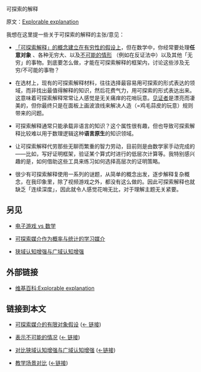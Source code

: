 可探索的解释

原文：[Explorable explanation](https://wiki.issarice.com/wiki/Explorable_explanation)

我想在这里提一些关于可探索的解释的主张/意见：

- [「可探索解释」的概念建立在有穷性的假设上](https://wiki.issarice.com/wiki/Finiteness_assumption_in_explorable_media)，但在数学中，你经常要处理**任意对象** 、各种无穷大、以及[不可能的情形](https://wiki.issarice.com/wiki/Representing_impossibilities) （例如在反证法中）以及其他「无穷」的事物。到底要怎么做，才能在可探索解释的框架内，讨论这些涉及无穷/不可能的事物？

- 在选材上，现有的可探索解释材料，往往选择最容易用可探索的形式表达的领域，而非找出最值得解释的知识，然后花费气力，用可探索的形式表达出来。这意味着可探索解释常常让人感觉是无关痛痒的花哨玩意。[见证者](https://wiki.issarice.com/wiki/The_Witness)是漂亮而凄美的，但你最终只是在面板上画波浪线来解决人造（=鸡毛蒜皮的玩意）规则带来的问题。

- 可探索解释通常只能承载非语言的知识？这个属性很有趣，但也导致可探索解释比较难以用于数理逻辑这种**语言原生**的知识领域。

- 让可探索解释代劳那些无聊而繁重的智力劳动，目前则是由数学家手动完成的——比如，写好证明框架，验证某个算式时进行的低层次计算等。我特别感兴趣的是，如何借助这些工具来练习如何选择高层次的证明策略。

- 很少有可探索解释使用一系列的谜题，从简单的概念出发，逐步解释复杂概念，在我印象里，除了视频游戏之外，都没有这么做的。因此可探索解释也就缺乏「连续深度」，因此就令人感觉花哨无比，对于理解主题无关紧要。

## 另见

- [电子游戏 vs 数学](https://wiki.issarice.com/wiki/Video_games_comparison_to_math)

- [可探索媒介作为概率与统计的学习媒介](https://wiki.issarice.com/wiki/Probability_and_statistics_as_fields_with_an_exploratory_medium)

- [狭域认知增强与广域认知增强](https://wiki.issarice.com/wiki/Narrow_vs_broad_cognitive_augmentation)

## 外部链接

* [维基百科:Explorable explanation](https://wiki.issarice.comhttps://en.wikipedia.org/wiki/Explorable_explanation)

## 链接到本文

* [可探索媒介的有限对象假设](https://wiki.issarice.com/wiki/Finiteness_assumption_in_explorable_media) ‎ ([← 链接](https://wiki.issarice.com/index.php?title=Special:WhatLinksHere&target=Finiteness+assumption+in+explorable+media))

* [表示不可能的情况](https://wiki.issarice.com/wiki/Representing_impossibilities) ‎ ([← 链接](https://wiki.issarice.com/index.php?title=Special:WhatLinksHere&target=Representing+impossibilities))

* [对比狭域认知增强与广域认知增强](https://wiki.issarice.com/wiki/Narrow_vs_broad_cognitive_augmentation) ‎ ([←链接](https://wiki.issarice.com/index.php?title=Special:WhatLinksHere&target=Narrow+vs+broad+cognitive+augmentation))

* [教学场景对比](https://wiki.issarice.com/wiki/Comparison_of_pedagogical_scenes) ([←链接](https://wiki.issarice.com/index.php?title=Special:WhatLinksHere&target=Comparison+of+pedagogical+scenes))